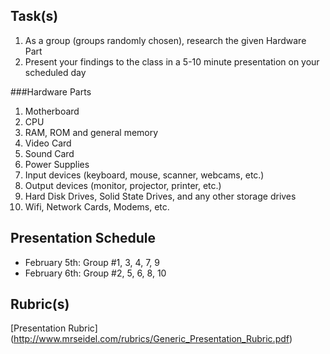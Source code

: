 Task(s)
-------
1. As a group (groups randomly chosen), research the given Hardware Part
2. Present your findings to the class in a 5-10 minute presentation on your scheduled day

###Hardware Parts
1. Motherboard
2. CPU 
3. RAM, ROM and general memory 
4. Video Card 
5. Sound Card 
6. Power Supplies 
7. Input devices (keyboard, mouse, scanner, webcams, etc.)
8. Output devices (monitor, projector, printer, etc.) 
9. Hard Disk Drives, Solid State Drives, and any other storage drives 
10. Wifi, Network Cards, Modems, etc.

Presentation Schedule
------------------
- February 5th: Group #1, 3, 4, 7, 9
- February 6th: Group #2, 5, 6, 8, 10

Rubric(s)
---------
[Presentation Rubric] (http://www.mrseidel.com/rubrics/Generic_Presentation_Rubric.pdf)
